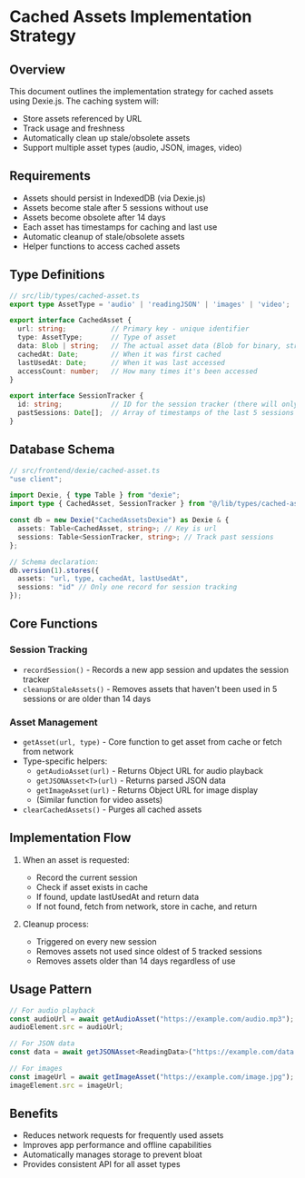 # Cached Assets Implementation Strategy

## Overview
This document outlines the implementation strategy for cached assets using Dexie.js. The caching system will:
- Store assets referenced by URL
- Track usage and freshness
- Automatically clean up stale/obsolete assets
- Support multiple asset types (audio, JSON, images, video)

## Requirements
- Assets should persist in IndexedDB (via Dexie.js)
- Assets become stale after 5 sessions without use
- Assets become obsolete after 14 days
- Each asset has timestamps for caching and last use
- Automatic cleanup of stale/obsolete assets
- Helper functions to access cached assets

## Type Definitions

```typescript
// src/lib/types/cached-asset.ts
export type AssetType = 'audio' | 'readingJSON' | 'images' | 'video';

export interface CachedAsset {
  url: string;           // Primary key - unique identifier
  type: AssetType;       // Type of asset
  data: Blob | string;   // The actual asset data (Blob for binary, string for JSON)
  cachedAt: Date;        // When it was first cached
  lastUsedAt: Date;      // When it was last accessed
  accessCount: number;   // How many times it's been accessed
}

export interface SessionTracker {
  id: string;            // ID for the session tracker (there will only be one record)
  pastSessions: Date[];  // Array of timestamps of the last 5 sessions
}
```

## Database Schema

```typescript
// src/frontend/dexie/cached-asset.ts
"use client";

import Dexie, { type Table } from "dexie";
import type { CachedAsset, SessionTracker } from "@/lib/types/cached-asset";

const db = new Dexie("CachedAssetsDexie") as Dexie & {
  assets: Table<CachedAsset, string>; // Key is url
  sessions: Table<SessionTracker, string>; // Track past sessions
};

// Schema declaration:
db.version(1).stores({
  assets: "url, type, cachedAt, lastUsedAt",
  sessions: "id" // Only one record for session tracking
});
```

## Core Functions

### Session Tracking
- `recordSession()` - Records a new app session and updates the session tracker
- `cleanupStaleAssets()` - Removes assets that haven't been used in 5 sessions or are older than 14 days

### Asset Management
- `getAsset(url, type)` - Core function to get asset from cache or fetch from network
- Type-specific helpers:
  - `getAudioAsset(url)` - Returns Object URL for audio playback
  - `getJSONAsset<T>(url)` - Returns parsed JSON data
  - `getImageAsset(url)` - Returns Object URL for image display
  - (Similar function for video assets)
- `clearCachedAssets()` - Purges all cached assets

## Implementation Flow

1. When an asset is requested:
   - Record the current session
   - Check if asset exists in cache
   - If found, update lastUsedAt and return data
   - If not found, fetch from network, store in cache, and return

2. Cleanup process:
   - Triggered on every new session
   - Removes assets not used since oldest of 5 tracked sessions
   - Removes assets older than 14 days regardless of use

## Usage Pattern

```typescript
// For audio playback
const audioUrl = await getAudioAsset("https://example.com/audio.mp3");
audioElement.src = audioUrl;

// For JSON data
const data = await getJSONAsset<ReadingData>("https://example.com/data.json");

// For images
const imageUrl = await getImageAsset("https://example.com/image.jpg");
imageElement.src = imageUrl;
```

## Benefits
- Reduces network requests for frequently used assets
- Improves app performance and offline capabilities
- Automatically manages storage to prevent bloat
- Provides consistent API for all asset types
